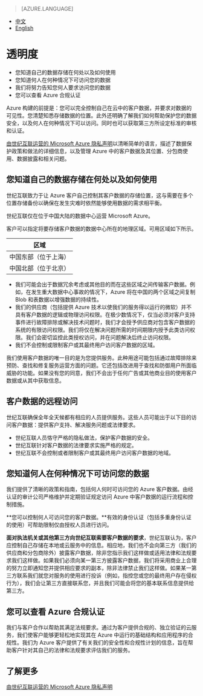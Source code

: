 > [AZURE.LANGUAGE]
- [中文](/support/trust-center/transparency/)
- [English](/support/trust-center/transparency-en/)

# 透明度
 
* 您知道自己的数据存储在何处以及如何使用
* 您知道何人在何种情况下可访问您的数据
* 我们将努力告知您何人要求访问您的数据
* 您可以查看 Azure 合规认证
 
 <tags ms.service="trust-center" ms.date="12/2015" wacn.date="12/2015" wacn.lang="cn"/>
 
Azure 构建的前提是：您可以完全控制自己在云中的客户数据，并要求对数据的可见性。您清楚知悉存储数据的位置。此外还明确了解我们如何帮助保护您的数据安全，以及何人在何种情况下可以访问。同时也可以获取第三方所设定标准的审核和认证。

[由世纪互联运营的 Microsoft Azure 隐私声明](/support/legal/privacy-statement/)以清晰简单的语言，描述了数据保护政策和做法的详细信息，以及管理 Azure 中的客户数据及其位置、分包商使用、数据披露和相关问题。

## 您知道自己的数据存储在何处以及如何使用

世纪互联致力于让 Azure 客户自己控制其客户数据的存储位置，这与需要在多个位置存储备份以确保在发生灾难时依然能够使用数据的需求相平衡。

世纪互联仅在位于中国大陆的数据中心运营 Microsoft Azure。

客户可以指定将要存储客户数据的数据中心所在的地理区域。可用区域如下所示。

|区域|
|---|
|中国东部（位于上海）|
|中国北部（位于北京）|

* 我们可能会出于数据冗余考虑或其他目的而在这些区域之间传输客户数据。例如，在发生重大数据中心事故的情况下，Azure 将在中国的两个区域之间复制 Blob 和表数据以增强数据的持续性。
* 我们的供应商（包括提供 Azure 技术以使我们的服务得以运行的微软）并不具有客户数据的逻辑或物理访问权限。在极少数情况下，仅当必须对客户支持事件进行故障排除或解决技术问题时，我们才会授予供应商对包含客户数据的系统的有限访问权限。我们将仅在解决问题所需的时间期限内授予此类访问权限。我们会密切监控此类授权访问，并在问题解决后终止访问权限。
* 我们不会控制或限制客户或其最终用户访问客户数据的区域。

我们使用客户数据的唯一目的是为您提供服务。此种用途可能包括通过故障排除来预防、查找和修复服务运营方面的问题。它还包括改进用于查找和防御用户所面临威胁的功能。如果没有您的同意，我们不会出于任何广告或其他商业目的使用客户数据或从其中获取信息。

## 客户数据的远程访问

世纪互联确保全年全天候都有相应的人员提供服务。这些人员可能出于以下目的访问客户数据：提供客户支持、解决服务问题或法律要求。

* 世纪互联人员恪守严格的隐私做法，保护客户数据的安全。
* 世纪互联针对客户数据的法律要求实施严格的规定。
* 世纪互联不会控制或者限制客户或其最终用户访问客户数据的地域。

## 您知道何人在何种情况下可访问您的数据

我们提供了清晰的政策和指南，包括何人何时可访问您的 Azure 客户数据。由经认证的审计公司严格维护并定期验证规定访问 Azure 中客户数据的运行流程和控制措施。

**您可以控制何人可访问您的客户数据。**有效的身份认证（包括多重身份认证的使用）可帮助限制仅由授权人员进行访问。

**面对执法机关或其他第三方向世纪互联索要客户数据的要求**，世纪互联认为，客户应控制自己存储在本地或云服务中的信息。相应地，我们也不会向第三方（我们的供应商和分包商除外）披露客户数据，除非您指示我们这样做或适用法律和法规要求我们这样做。如果我们必须向某一第三方披露客户数据，我们将采用商业上合理的努力立即通知您并提供相应要求的副本，除非法律禁止我们这样做。如果某一第三方联系我们就您对服务的使用进行投诉（例如，指控您或您的最终用户存在侵权行为），我们会让第三方直接联系您，并且我们可能会将您的基本联系信息提供给第三方。

## 您可以查看 Azure 合规认证

我们与客户合作以帮助其满足法规要求。通过为客户提供合规的、独立验证的云服务，我们使客户能够更轻松地实现其在 Azure 中运行的基础结构和应用程序的合规性。我们为 Azure 客户提供了有关我们的安全性和合规性计划的信息，旨在帮助客户针对其自己的法律和法规要求评估我们的服务。

## 了解更多

[由世纪互联运营的 Microsoft Azure 隐私声明](/support/legal/subscription-agreement)
